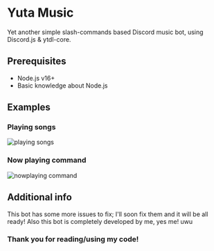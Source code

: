 # Yuta Music
Yet another simple slash-commands based Discord music bot, using Discord.js & ytdl-core.

## Prerequisites
- Node.js v16+
- Basic knowledge about Node.js

## Examples
### Playing songs
![playing songs](https://media.discordapp.net/attachments/1052930175777636392/1052930219503267850/Screenshot_2022-12-15-17-45-36-72_572064f74bd5f9fa804b05334aa4f912.jpg)
### Now playing command
![nowplaying command](https://media.discordapp.net/attachments/1052930175777636392/1052930219306131548/Screenshot_2022-12-15-17-46-34-09_572064f74bd5f9fa804b05334aa4f912.jpg)

## Additional info
This bot has some more issues to fix; I'll soon fix them and it will be all ready!
Also this bot is completely developed by me, yes me! uwu

### Thank you for reading/using my code!
